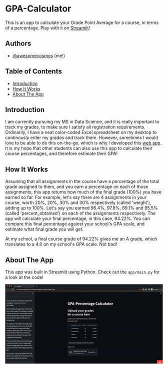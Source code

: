 # GPA-Calculator

This is an app to calculate your Grade Point Average for a course, in terms of a percentage. Play with it on [Streamlit](https://awesomecosmos-gpa-calculator-appmain-yvvhgc.streamlit.app/)!

## Authors

- [@awesomecosmos](https://www.github.com/awesomecosmos) (me!)

## Table of Contents

  - [Introduction](#introduction)
  - [How It Works](#how-it-works)
  - [About The App](#about-the-app)
  
## Introduction
I am currently pursuing my MS in Data Science, and it is really important to track my grades, to make sure I satisfy all registration requirements. Ordinarily, I have a neat color-coded Excel spreadsheet on my desktop to continously enter my grades and track them. However, sometimes I would love to be able to do this on-the-go, which is why I developed this [web app](https://awesomecosmos-gpa-calculator-appmain-yvvhgc.streamlit.app/). It is my hope that other students can also use this app to calculate their course percentages, and therefore estimate their GPA!

## How It Works
Assuming that all assignments in the course have a percentage of the total grade assigned to them, and you earn a percentage on each of those assignments, this app returns how much of the final grade (100%) you have earned so far. For example, let's say there are 4 assignments in your course, worth 20%, 20%, 30% and 30% respectively (called 'weight'), adding up to 100%. Let's say you earned 96.4%, 97.8%, 89.1% and 95.5% (called 'percent_obtained') on each of the assignments respectively. The app will calculate your final percentage, in this case, 94.22%. You can compare this final percentage against your school's GPA scale, and estimate what final grade you will get.

At my school, a final course grade of 94.22% gives me an A grade, which translates to a 4.0 on my school's GPA scale. Not bad!

## About The App
This app was built in Streamlit using Python. Check out the ```app/main.py``` for a look at the code!

<img src="assets/gpa-calculator-demo.gif">
